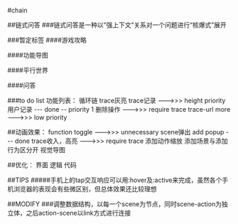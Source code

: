 #chain

##链式问答
###链式问答是一种以“强上下文”关系对一个问题进行“核爆式”展开

###暂定标签
####游戏攻略

####功能导图

####平行世界

####问答


###to do list
功能列表：
循环链
trace灰亮
trace记录 --->>> height priority
用户记录 --- done
-- priority 1 
删除操作
--->>> require trace
trace-url
more --->>> low priority

##动画效果：
function toggle
--->>> unnecessary
scene弹出
 add popup --- done
trace收入，高亮
--->>> require trace
添加动作缩放
添加场景与添加行为区分开
视觉导图

##优化：
界面
逻辑
代码

##TIPS
#####手机上的tap交互响应可以用:hover及:active来完成，虽然各个手机浏览器的表现会有些微区别，但总体效果还比较理想

##MODIFY
###调整数据结构，以每一个scene为节点，同时scene-action为独立体，之后action-scene以link方式进行连接